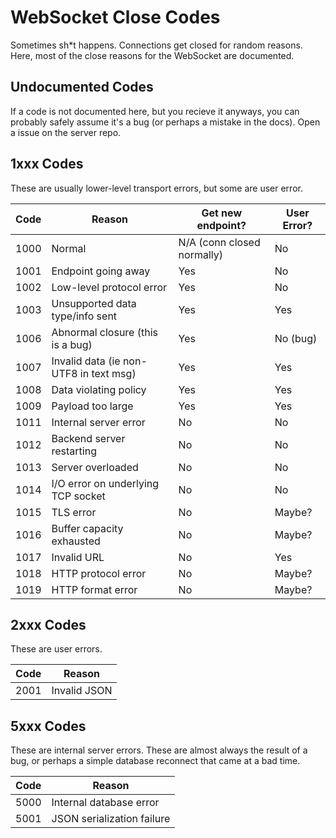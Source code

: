 # WebSocket Close Codes

Sometimes sh\*t happens. Connections get closed for random reasons. Here, most of the close reasons for the WebSocket are documented.

## Undocumented Codes

If a code is not documented here, but you recieve it anyways, you can probably safely assume it's a bug (or perhaps a mistake in the docs).
Open a issue on the server repo.

## 1xxx Codes
These are usually lower-level transport errors, but some are user error.

| Code | Reason | Get new endpoint? | User Error? |
| ---- | ------ | ----------------- | ----------- |
| 1000 | Normal | N/A (conn closed normally) | No |
| 1001 | Endpoint going away | Yes | No |
| 1002 | Low-level protocol error | Yes | No |
| 1003 | Unsupported data type/info sent | Yes | Yes |
| 1006 | Abnormal closure (this is a bug) | Yes | No (bug) |
| 1007 | Invalid data (ie non-UTF8 in text msg) | Yes | Yes
| 1008 | Data violating policy | Yes | Yes |
| 1009 | Payload too large | Yes | Yes |
| 1011 | Internal server error | No | No |
| 1012 | Backend server restarting | No | No |
| 1013 | Server overloaded | No | No |
| 1014 | I/O error on underlying TCP socket | No | No |
| 1015 | TLS error | No | Maybe? |
| 1016 | Buffer capacity exhausted | No | Maybe? |
| 1017 | Invalid URL | No | Yes |
| 1018 | HTTP protocol error | No | Maybe? |
| 1019 | HTTP format error | No | Maybe? |

## 2xxx Codes
These are user errors.

| Code | Reason |
| ---- | ------ |
| 2001 | Invalid JSON |

## 5xxx Codes
These are internal server errors. These are almost always the result of a bug, or perhaps a simple database reconnect that came at a bad time.

| Code | Reason |
| ---- | ------ |
| 5000 | Internal database error |
| 5001 | JSON serialization failure |
